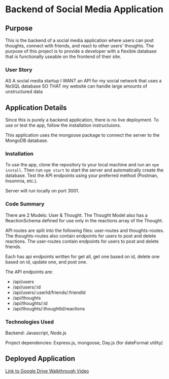 # Backend of Social Media Application

## Purpose
This is the backend of a social media application where users can post thoughts, connect with friends, and react to other users' thoughts. The purpose of this project is to provide a developer with a flexible database that is functionally useable on the frontend of their site. 

### User Story
AS A social media startup
I WANT an API for my social network that uses a NoSQL database
SO THAT my website can handle large amounts of unstructured data

## Application Details
Since this is purely a backend application, there is no live deployment. To use or test the app, follow the installation instructuions.

This application uses the mongoose package to connect the server to the MongoDB database.

### Installation
To use the app, clone the repository to your local machine and run an `npm install`. Then run `npm start` to start the server and automatically create the database. Test the API endpoints using your preferred method (Postman, Insomnia, etc.). 

Server will run locally on port 3001.

### Code Summary
There are 2 Models: User & Thought. The Thought Model also has a ReactionSchema defined for use only in the reactions array of the Thought.

API routes are split into the following files: user-routes and thoughts-routes. The thoughts-routes also contain endpoints for users to post and delete reactions. The user-routes contain endpoints for users to post and delete friends.

Each has api endpoints written for get all, get one based on id, delete one based on id, update one, and post one. 

The API endpoints are:
- /api/users
- /api/users/:id
- /api/users/:userId/friends/:friendId
- /api/thoughts
- /api/thoughts/:id
- /api/thoughts/:thoughtId/reactions

### Technologies Used
Backend: Javascript, Node.js

Project dependencies: Express.js, mongoose, Day.js (for dateFormat utility)

## Deployed Application

[Link to Google Drive Walkthrough Video](https://drive.google.com/file/d/1HdSGnKSWSG1qpppa--w7IJZS5iG4maZi/view)